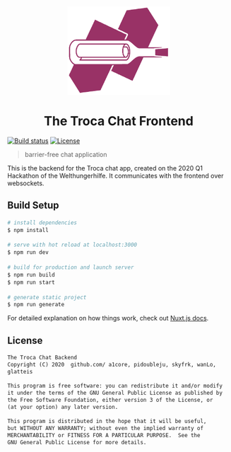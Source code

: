 <div align=center>
<img src="./assets/../static/logo_secondary.png" height="200px">
<h1>The Troca Chat Frontend</h1>
</div>

[![Build status](https://img.shields.io/github/workflow/status/The-Penguin-Circle/chat-frontend/CI/master)](https://github.com/The-Penguin-Circle/chat-frontend/actions) [![License](https://img.shields.io/github/license/The-Penguin-Circle/chat-frontend)](https://github.com/The-Penguin-Circle/chat-frontend/blob/master/LICENSE)

> barrier-free chat application

This is the backend for the Troca chat app, created on the 2020 Q1
Hackathon of the Welthungerhilfe. It communicates
with the frontend over websockets.

## Build Setup

``` bash
# install dependencies
$ npm install

# serve with hot reload at localhost:3000
$ npm run dev

# build for production and launch server
$ npm run build
$ npm run start

# generate static project
$ npm run generate
```

For detailed explanation on how things work, check out [Nuxt.js docs](https://nuxtjs.org).

## License

    The Troca Chat Backend
    Copyright (C) 2020  github.com/ a1core, pidoubleju, skyfrk, wanLo, glatteis

    This program is free software: you can redistribute it and/or modify
    it under the terms of the GNU General Public License as published by
    the Free Software Foundation, either version 3 of the License, or
    (at your option) any later version.

    This program is distributed in the hope that it will be useful,
    but WITHOUT ANY WARRANTY; without even the implied warranty of
    MERCHANTABILITY or FITNESS FOR A PARTICULAR PURPOSE.  See the
    GNU General Public License for more details.
